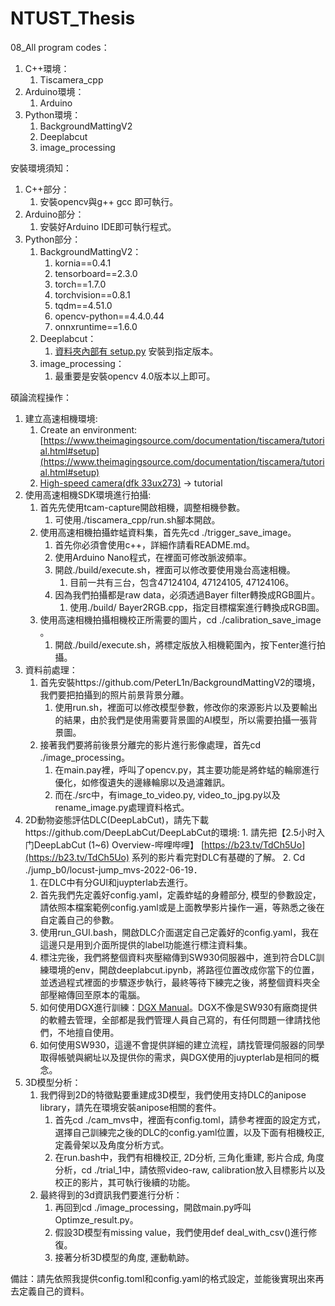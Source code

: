 # NTUST_Thesis
08_All program codes：

1. C++環境： 
    1. Tiscamera_cpp
2. Arduino環境：
    1. Arduino
3. Python環境：
    1. BackgroundMattingV2
    2. Deeplabcut
    3. image_processing

安裝環境須知：

1. C++部分：
    1. 安裝opencv與g++ gcc 即可執行。
2. Arduino部分：
    1. 安裝好Arduino IDE即可執行程式。
3. Python部分：
    1. BackgroundMattingV2：
        1. kornia==0.4.1
        2. tensorboard==2.3.0
        3. torch==1.7.0
        4. torchvision==0.8.1
        5. tqdm==4.51.0
        6. opencv-python==4.4.0.44
        7. onnxruntime==1.6.0
    2. Deeplabcut：
        1. [資料夾內部有 setup.py](http://資料夾內部有setup.py) 安裝到指定版本。
    3. image_processing：
        1. 最重要是安裝opencv 4.0版本以上即可。

碩論流程操作：

1. 建立高速相機環境: 
    1. Create an environment: [https://www.theimagingsource.com/documentation/tiscamera/tutorial.html#setup](https://www.theimagingsource.com/documentation/tiscamera/tutorial.html#setup)
    2. [High-speed camera(dfk 33ux273)](https://www.notion.so/High-speed-camera-dfk-33ux273-0dee94b951084fbfba7ccec3168c11e0) → tutorial
2. 使用高速相機SDK環境進行拍攝:
    1. 首先先使用tcam-capture開啟相機，調整相機參數。
        1. 可使用./tiscamera_cpp/run.sh腳本開啟。
    2. 使用高速相機拍攝蚱蜢資料集，首先先cd ./trigger_save_image。
        1. 首先你必須會使用c++，詳細作請看README.md。
        2. 使用Arduino Nano程式，在裡面可修改脈波頻率。
        3. 開啟./build/execute.sh，裡面可以修改要使用幾台高速相機。
            1. 目前一共有三台，包含47124104, 47124105, 47124106。
        4. 因為我們拍攝都是raw data，必須透過Bayer filter轉換成RGB圖片。
            1. 使用./build/ Bayer2RGB.cpp，指定目標檔案進行轉換成RGB圖。
    3. 使用高速相機拍攝相機校正所需要的圖片，cd ./calibration_save_image 。
        1. 開啟./build/execute.sh，將標定版放入相機範圍內，按下enter進行拍攝。
3. 資料前處理：
    1. 首先安裝https://github.com/PeterL1n/BackgroundMattingV2的環境，我們要把拍攝到的照片前景背景分離。
        1. 使用run.sh，裡面可以修改模型參數，修改你的來源影片以及要輸出的結果，由於我們是使用需要背景圖的AI模型，所以需要拍攝一張背景圖。
    2. 接著我們要將前後景分離完的影片進行影像處理，首先cd ./image_processing。
        1. 在main.pay裡，呼叫了opencv.py，其主要功能是將蚱蜢的輪廓進行優化，如修復遺失的邊緣輪廓以及過濾雜訊。
        2. 而在./src中，有image_to_video.py, video_to_jpg.py以及rename_image.py處理資料格式。
4.   2D動物姿態評估DLC(DeepLabCut)，請先下載https://github.com/DeepLabCut/DeepLabCut的環境:
    1. 請先把【2.5小时入门DeepLabCut (1~6) Overview-哔哩哔哩】 [https://b23.tv/TdCh5Uo](https://b23.tv/TdCh5Uo) 系列的影片看完對DLC有基礎的了解。
    2. Cd ./jump_b0/locust-jump_mvs-2022-06-19．
        1. 在DLC中有分GUI和juypterlab去進行。
        2. 首先我們先定義好config.yaml，定義蚱蜢的身體部分, 模型的參數設定，請依照本檔案範例config.yaml或是上面教學影片操作一遍，等熟悉之後在自定義自己的參數。
        3. 使用run_GUI.bash，開啟DLC介面選定自己定義好的config.yaml，我在這邊只是用到介面所提供的label功能進行標注資料集。
        4. 標注完後，我們將整個資料夾壓縮傳到SW930伺服器中，進到符合DLC訓練環境的env，開啟deeplabcut.ipynb，將路徑位置改成你當下的位置，並透過程式裡面的步驟逐步執行，最終等待下練完之後，將整個資料夾全部壓縮傳回至原本的電腦。
        5. 如何使用DGX進行訓練：[DGX Manual](https://www.notion.so/DGX-Manual-c8cec39658f14ce0986399af6598753c)。DGX不像是SW930有廠商提供的軟體去管理，全部都是我們管理人員自己寫的，有任何問題一律請找他們，不地擅自使用。
        6. 如何使用SW930，這邊不會提供詳細的建立流程，請找管理伺服器的同學取得帳號與網址以及提供你的需求，與DGX使用的juypterlab是相同的概念。
5. 3D模型分析：
    1. 我們得到2D的特徵點要重建成3D模型，我們使用支持DLC的anipose library，請先在環境安裝anipose相關的套件。
        1. 首先cd ./cam_mvs中，裡面有config.toml，請參考裡面的設定方式，選擇自己訓練完之後的DLC的config.yaml位置，以及下面有相機校正, 定義骨架以及角度分析方式。
        2. 在run.bash中，我們有相機校正, 2D分析, 三角化重建, 影片合成, 角度分析，cd ./trial_1中，請依照video-raw, calibration放入目標影片以及校正的影片，其可執行後續的功能。
    2. 最終得到的3d資訊我們要進行分析：
        1. 再回到cd ./image_processing，開啟main.py呼叫Optimze_result.py。
        2. 假設3D模型有missing value，我們使用def deal_with_csv()進行修復。
        3. 接著分析3D模型的角度, 運動軌跡。

備註：請先依照我提供config.toml和config.yaml的格式設定，並能後實現出來再去定義自己的資料。
